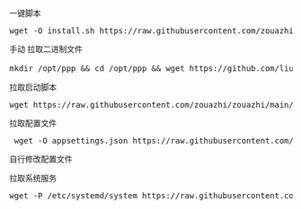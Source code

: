 一键脚本
<pre class="language-markup">wget -O install.sh https://raw.githubusercontent.com/zouazhi/zouazhi/main/ppp/install.sh && chmod +x ppp_install.sh && ./install.sh && chmod +x install.sh &&./install.sh <code></code></pre>


手动
拉取二进制文件
<pre class="language-markup">mkdir /opt/ppp && cd /opt/ppp && wget https://github.com/liulilittle/openppp2/releases/latest/download/openppp2-linux-amd64.zip && unzip -o $(ls | grep -m1 'openppp2.*\.zip') ppp -d . && chmod +x ppp && echo "✅ ppp 安装/更新完成" && rm -f $(ls | grep -m1 'openppp2.*\.zip') <code></code></pre>

拉取启动脚本
 
<pre class="language-markup">wget https://raw.githubusercontent.com/zouazhi/zouazhi/main/ppp/config/ppp.sh && chmod +x ppp.sh <code></code></pre>

拉取配置文件
<pre class="language-markup"> wget -O appsettings.json https://raw.githubusercontent.com/zouazhi/zouazhi/main/ppp/config/appsettings.json <code></code></pre>
自行修改配置文件

拉取系统服务
<pre class="language-markup">wget -P /etc/systemd/system https://raw.githubusercontent.com/zouazhi/zouazhi/main/ppp/config/ppp.service && chmod +x /opt/ppp/ && chmod +x /opt/ppp/ppp && systemctl daemon-reload && systemctl enable ppp.service  && systemctl start ppp.service && systemctl status ppp.service<code></code></pre>
